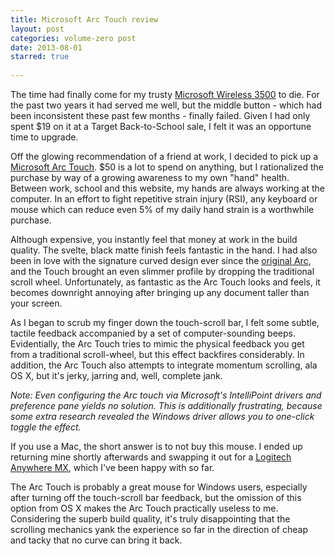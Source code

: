 ```yaml
---
title: Microsoft Arc Touch review
layout: post
categories: volume-zero post
date: 2013-08-01
starred: true
 
---
```



The time had finally come for my trusty [Microsoft Wireless 3500](http://www.microsoft.com/hardware/en-us/p/wireless-mobile-mouse-3500) to die. For the past two years it had served me well, but the middle button - which had been inconsistent these past few months - finally failed. Given I had only spent $19 on it at a Target Back-to-School sale, I felt it was an opportune time to upgrade.

Off the glowing recommendation of a friend at work, I decided to pick up a [Microsoft Arc Touch](http://www.microsoft.com/hardware/en-us/p/arc-touch-mouse). $50 is a lot to spend on anything, but I rationalized the purchase by way of a growing awareness to my own "hand" health. Between work, school and this website, my hands are always working at the computer. In an effort to fight repetitive strain injury (RSI), any keyboard or mouse which can reduce even 5% of my daily hand strain is a worthwhile purchase.

Although expensive, you instantly feel that money at work in the build quality. The svelte, black matte finish feels fantastic in the hand. I had also been in love with the signature curved design ever since the [original Arc](http://www.microsoft.com/hardware/en-us/p/arc-mouse), and the Touch brought an even slimmer profile by dropping the traditional scroll wheel. Unfortunately, as fantastic as the Arc Touch looks and feels, it becomes downright annoying after bringing up any document taller than your screen.

As I began to scrub my finger down the touch-scroll bar, I felt some subtle, tactile feedback accompanied by a set of computer-sounding beeps. Evidentially, the Arc Touch tries to mimic the physical feedback you get from a traditional scroll-wheel, but this effect backfires considerably. In addition, the Arc Touch also attempts to integrate momentum scrolling, ala OS X, but it's jerky, jarring and, well, complete jank.

_Note: Even configuring the Arc touch via Microsoft's IntelliPoint drivers and preference pane yields no solution. This is additionally frustrating, because some extra research revealed the Windows driver allows you to one-click toggle the effect._

If you use a Mac, the short answer is to not buy this mouse. I ended up returning mine shortly afterwards and swapping it out for a [Logitech Anywhere MX](http://amzn.com/B0082D5660), which I've been happy with so far.

The Arc Touch is probably a great mouse for Windows users, especially after turning off the touch-scroll bar feedback, but the omission of this option from OS X makes the Arc Touch practically useless to me. Considering the superb build quality, it's truly disappointing that the scrolling mechanics yank the experience so far in the direction of cheap and tacky that no curve can bring it back.
